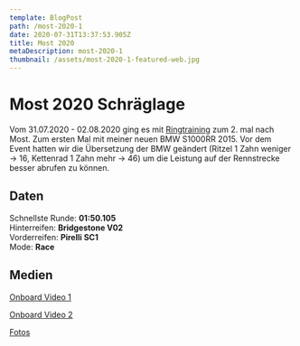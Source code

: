 ```yaml
---
template: BlogPost
path: /most-2020-1
date: 2020-07-31T13:37:53.905Z
title: Most 2020
metaDescription: most-2020-1
thumbnail: /assets/most-2020-1-featured-web.jpg
---
```

# Most 2020 Schräglage

Vom 31.07.2020 - 02.08.2020 ging es mit [Ringtraining](https://ringtraining.de/) zum 2. mal nach Most. Zum ersten Mal mit meiner neuen BMW S1000RR 2015. Vor dem Event hatten wir die Übersetzung der BMW geändert (Ritzel 1 Zahn weniger -> 16, Kettenrad 1 Zahn mehr -> 46) um die Leistung auf der Rennstrecke besser abrufen zu können. 

## Daten
Schnellste Runde: **01:50.105**  
Hinterreifen: **Bridgestone V02**  
Vorderreifen: **Pirelli SC1**  
Mode: **Race**  

## Medien
[Onboard Video 1](https://www.youtube.com/watch?v=8II-RDAmRQE) 
[Onboard Video 2](https://www.youtube.com/watch?v=Xkb6vcUC1EI) 
[Fotos](https://www.instagram.com/p/CDf9bb6ngZa/?utm_source=ig_web_copy_link)

